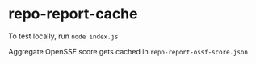 # repo-report-cache

To test locally, run `node index.js`

Aggregate OpenSSF score gets cached in `repo-report-ossf-score.json`
